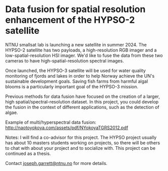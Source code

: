 Data fusion for spatial resolution enhancement of the HYPSO-2 satellite
=

NTNU smallsat lab is launching a new satellite in summer 2024. The HYPSO-2 satellite has two payloads, a high-resolution RGB imager and a low-spatial-resolution HSI imager. We'd like to fuse the data from these two cameras to have high-spatial-resolution spectral images. 

Once launched, the HYPSO-3 satellite will be used for water quality monitoring of fjords and lakes in order to help Norway achieve the UN's sustainable development goals. ​Saving fish farms from harmful algal blooms is a particularly important goal of the HYPSO-3 mission.
 
Previous methods for data fusion have focused on the creation of a larger, high spatial/spectral-resolution dataset. In this project, you could develop the fusion in the context of different applications, such as the detection of algae. 

Example of multi/hyperspectral data fusion:
http://naotoyokoya.com/assets/pdf/NYokoyaTGRS2012.pdf

Notes:
I will find a co-advisor for this project. The HYPSO project usually has about 10 masters students working on projects, so there will be others to chat with about your project and to socialize with. This project can be continued as a thesis. 

Contact joseph.garrett@ntnu.no for more details.

